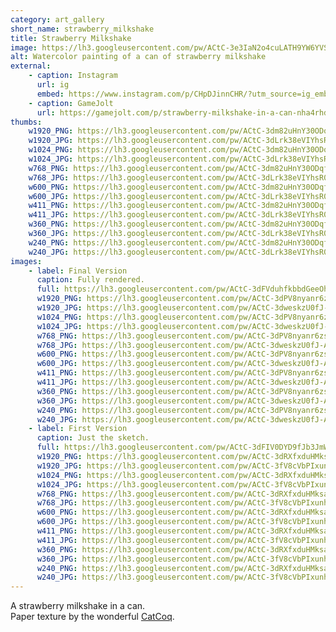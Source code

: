 ```yaml
---
category: art_gallery
short_name: strawberry_milkshake
title: Strawberry Milkshake
image: https://lh3.googleusercontent.com/pw/ACtC-3e3IaN2o4cuLATH9YW6YVSiHTaK8LEJB0qdJeEgleJazWJUYkFmhDd61VwhWqzbjsE9RcAu-NwiNmie0YLkIVjt3kZFQ-YzM739wmVqr7IxhkUEuo8wMC5tusuGyJiEoaq-O3JIYir-ZvXdRU9Uj1AA=w1200-h630-no?authuser=0
alt: Watercolor painting of a can of strawberry milkshake
external:
    - caption: Instagram
      url: ig
      embed: https://www.instagram.com/p/CHpDJinnCHR/?utm_source=ig_embed&amp;utm_campaign=loading
    - caption: GameJolt
      url: https://gamejolt.com/p/strawberry-milkshake-in-a-can-nha4rhdk
thumbs:
    w1920_PNG: https://lh3.googleusercontent.com/pw/ACtC-3dm82uHnY30ODqf8wAAKygPFDTQNBz9MgjLM9MfFqdot4ZXxi4Uo9IMnvU10OjalLHi2YamAXikeohzEks4kTxRV1_fXbMtX80xpNeJgWR1X_hVfjxoaMsRwsfPbBGdJXjMP8Tdzpg21qLItZF7yBuM=w355
    w1920_JPG: https://lh3.googleusercontent.com/pw/ACtC-3dLrk38eVIYhsR0k29CMpX05sS5rl99ffgCwVX15c5dExi3ohJLQ4MQjTocDOAEQmz6HU7uIqh4IzOEewtAuOhKSkKa3BsIBSPgHFNMYoqCKZlsHvP2dd--fiM2xs9eeXaneH8Wb5EcsityrluInZ8P=w355
    w1024_PNG: https://lh3.googleusercontent.com/pw/ACtC-3dm82uHnY30ODqf8wAAKygPFDTQNBz9MgjLM9MfFqdot4ZXxi4Uo9IMnvU10OjalLHi2YamAXikeohzEks4kTxRV1_fXbMtX80xpNeJgWR1X_hVfjxoaMsRwsfPbBGdJXjMP8Tdzpg21qLItZF7yBuM=w284
    w1024_JPG: https://lh3.googleusercontent.com/pw/ACtC-3dLrk38eVIYhsR0k29CMpX05sS5rl99ffgCwVX15c5dExi3ohJLQ4MQjTocDOAEQmz6HU7uIqh4IzOEewtAuOhKSkKa3BsIBSPgHFNMYoqCKZlsHvP2dd--fiM2xs9eeXaneH8Wb5EcsityrluInZ8P=w284
    w768_PNG: https://lh3.googleusercontent.com/pw/ACtC-3dm82uHnY30ODqf8wAAKygPFDTQNBz9MgjLM9MfFqdot4ZXxi4Uo9IMnvU10OjalLHi2YamAXikeohzEks4kTxRV1_fXbMtX80xpNeJgWR1X_hVfjxoaMsRwsfPbBGdJXjMP8Tdzpg21qLItZF7yBuM=w213
    w768_JPG: https://lh3.googleusercontent.com/pw/ACtC-3dLrk38eVIYhsR0k29CMpX05sS5rl99ffgCwVX15c5dExi3ohJLQ4MQjTocDOAEQmz6HU7uIqh4IzOEewtAuOhKSkKa3BsIBSPgHFNMYoqCKZlsHvP2dd--fiM2xs9eeXaneH8Wb5EcsityrluInZ8P=w213
    w600_PNG: https://lh3.googleusercontent.com/pw/ACtC-3dm82uHnY30ODqf8wAAKygPFDTQNBz9MgjLM9MfFqdot4ZXxi4Uo9IMnvU10OjalLHi2YamAXikeohzEks4kTxRV1_fXbMtX80xpNeJgWR1X_hVfjxoaMsRwsfPbBGdJXjMP8Tdzpg21qLItZF7yBuM=w166
    w600_JPG: https://lh3.googleusercontent.com/pw/ACtC-3dLrk38eVIYhsR0k29CMpX05sS5rl99ffgCwVX15c5dExi3ohJLQ4MQjTocDOAEQmz6HU7uIqh4IzOEewtAuOhKSkKa3BsIBSPgHFNMYoqCKZlsHvP2dd--fiM2xs9eeXaneH8Wb5EcsityrluInZ8P=w166
    w411_PNG: https://lh3.googleusercontent.com/pw/ACtC-3dm82uHnY30ODqf8wAAKygPFDTQNBz9MgjLM9MfFqdot4ZXxi4Uo9IMnvU10OjalLHi2YamAXikeohzEks4kTxRV1_fXbMtX80xpNeJgWR1X_hVfjxoaMsRwsfPbBGdJXjMP8Tdzpg21qLItZF7yBuM=w114
    w411_JPG: https://lh3.googleusercontent.com/pw/ACtC-3dLrk38eVIYhsR0k29CMpX05sS5rl99ffgCwVX15c5dExi3ohJLQ4MQjTocDOAEQmz6HU7uIqh4IzOEewtAuOhKSkKa3BsIBSPgHFNMYoqCKZlsHvP2dd--fiM2xs9eeXaneH8Wb5EcsityrluInZ8P=w114
    w360_PNG: https://lh3.googleusercontent.com/pw/ACtC-3dm82uHnY30ODqf8wAAKygPFDTQNBz9MgjLM9MfFqdot4ZXxi4Uo9IMnvU10OjalLHi2YamAXikeohzEks4kTxRV1_fXbMtX80xpNeJgWR1X_hVfjxoaMsRwsfPbBGdJXjMP8Tdzpg21qLItZF7yBuM=w100
    w360_JPG: https://lh3.googleusercontent.com/pw/ACtC-3dLrk38eVIYhsR0k29CMpX05sS5rl99ffgCwVX15c5dExi3ohJLQ4MQjTocDOAEQmz6HU7uIqh4IzOEewtAuOhKSkKa3BsIBSPgHFNMYoqCKZlsHvP2dd--fiM2xs9eeXaneH8Wb5EcsityrluInZ8P=w100
    w240_PNG: https://lh3.googleusercontent.com/pw/ACtC-3dm82uHnY30ODqf8wAAKygPFDTQNBz9MgjLM9MfFqdot4ZXxi4Uo9IMnvU10OjalLHi2YamAXikeohzEks4kTxRV1_fXbMtX80xpNeJgWR1X_hVfjxoaMsRwsfPbBGdJXjMP8Tdzpg21qLItZF7yBuM=w66
    w240_JPG: https://lh3.googleusercontent.com/pw/ACtC-3dLrk38eVIYhsR0k29CMpX05sS5rl99ffgCwVX15c5dExi3ohJLQ4MQjTocDOAEQmz6HU7uIqh4IzOEewtAuOhKSkKa3BsIBSPgHFNMYoqCKZlsHvP2dd--fiM2xs9eeXaneH8Wb5EcsityrluInZ8P=w66
images:
    - label: Final Version
      caption: Fully rendered.
      full: https://lh3.googleusercontent.com/pw/ACtC-3dFVduhfkbbdGeeOhfEXlvc4_OREpl-6Ew5Po15gFBE0HKtKWZtOpQa82Cu1BE6415dUly0bf2vSBkM_yAI7zQAuywVQPXG651wcEyYUThDqchg-5uotJpURuUe4SohTfgk8F_pcBowFZlUvAoY745x=w1080
      w1920_PNG: https://lh3.googleusercontent.com/pw/ACtC-3dPV8nyanr6zsOE0i3bhopguRoBOW14jYHQsx8s61XP72wtJV4ahLBiY5muikcYDLUC2hGvhpdO8SVM6qL_yDB3ufZKcaJ_sKdjws3Of7hnL-7LYCiThBSPg-WtkGMB3sqsZbAdxJpXioCMgKAE9nVE=w850
      w1920_JPG: https://lh3.googleusercontent.com/pw/ACtC-3dweskzU0fJ-A4Zde_vA-AgN3BDfCQGF-wLTaT7SaGyYZjPo2ybjYvuDejC1ZD74hCvf50N-qY1_OHW3LH-QlQ-ZzJ9l56yaYekGiEkXW9N85xrnffxv4z6gxfFL9Tot0Ddd0uHV9LGBebIfVt13LZN=w850
      w1024_PNG: https://lh3.googleusercontent.com/pw/ACtC-3dPV8nyanr6zsOE0i3bhopguRoBOW14jYHQsx8s61XP72wtJV4ahLBiY5muikcYDLUC2hGvhpdO8SVM6qL_yDB3ufZKcaJ_sKdjws3Of7hnL-7LYCiThBSPg-WtkGMB3sqsZbAdxJpXioCMgKAE9nVE=w711
      w1024_JPG: https://lh3.googleusercontent.com/pw/ACtC-3dweskzU0fJ-A4Zde_vA-AgN3BDfCQGF-wLTaT7SaGyYZjPo2ybjYvuDejC1ZD74hCvf50N-qY1_OHW3LH-QlQ-ZzJ9l56yaYekGiEkXW9N85xrnffxv4z6gxfFL9Tot0Ddd0uHV9LGBebIfVt13LZN=w711
      w768_PNG: https://lh3.googleusercontent.com/pw/ACtC-3dPV8nyanr6zsOE0i3bhopguRoBOW14jYHQsx8s61XP72wtJV4ahLBiY5muikcYDLUC2hGvhpdO8SVM6qL_yDB3ufZKcaJ_sKdjws3Of7hnL-7LYCiThBSPg-WtkGMB3sqsZbAdxJpXioCMgKAE9nVE=w533
      w768_JPG: https://lh3.googleusercontent.com/pw/ACtC-3dweskzU0fJ-A4Zde_vA-AgN3BDfCQGF-wLTaT7SaGyYZjPo2ybjYvuDejC1ZD74hCvf50N-qY1_OHW3LH-QlQ-ZzJ9l56yaYekGiEkXW9N85xrnffxv4z6gxfFL9Tot0Ddd0uHV9LGBebIfVt13LZN=w533
      w600_PNG: https://lh3.googleusercontent.com/pw/ACtC-3dPV8nyanr6zsOE0i3bhopguRoBOW14jYHQsx8s61XP72wtJV4ahLBiY5muikcYDLUC2hGvhpdO8SVM6qL_yDB3ufZKcaJ_sKdjws3Of7hnL-7LYCiThBSPg-WtkGMB3sqsZbAdxJpXioCMgKAE9nVE=w416
      w600_JPG: https://lh3.googleusercontent.com/pw/ACtC-3dweskzU0fJ-A4Zde_vA-AgN3BDfCQGF-wLTaT7SaGyYZjPo2ybjYvuDejC1ZD74hCvf50N-qY1_OHW3LH-QlQ-ZzJ9l56yaYekGiEkXW9N85xrnffxv4z6gxfFL9Tot0Ddd0uHV9LGBebIfVt13LZN=w416
      w411_PNG: https://lh3.googleusercontent.com/pw/ACtC-3dPV8nyanr6zsOE0i3bhopguRoBOW14jYHQsx8s61XP72wtJV4ahLBiY5muikcYDLUC2hGvhpdO8SVM6qL_yDB3ufZKcaJ_sKdjws3Of7hnL-7LYCiThBSPg-WtkGMB3sqsZbAdxJpXioCMgKAE9nVE=w285
      w411_JPG: https://lh3.googleusercontent.com/pw/ACtC-3dweskzU0fJ-A4Zde_vA-AgN3BDfCQGF-wLTaT7SaGyYZjPo2ybjYvuDejC1ZD74hCvf50N-qY1_OHW3LH-QlQ-ZzJ9l56yaYekGiEkXW9N85xrnffxv4z6gxfFL9Tot0Ddd0uHV9LGBebIfVt13LZN=w285
      w360_PNG: https://lh3.googleusercontent.com/pw/ACtC-3dPV8nyanr6zsOE0i3bhopguRoBOW14jYHQsx8s61XP72wtJV4ahLBiY5muikcYDLUC2hGvhpdO8SVM6qL_yDB3ufZKcaJ_sKdjws3Of7hnL-7LYCiThBSPg-WtkGMB3sqsZbAdxJpXioCMgKAE9nVE=w250
      w360_JPG: https://lh3.googleusercontent.com/pw/ACtC-3dweskzU0fJ-A4Zde_vA-AgN3BDfCQGF-wLTaT7SaGyYZjPo2ybjYvuDejC1ZD74hCvf50N-qY1_OHW3LH-QlQ-ZzJ9l56yaYekGiEkXW9N85xrnffxv4z6gxfFL9Tot0Ddd0uHV9LGBebIfVt13LZN=w250
      w240_PNG: https://lh3.googleusercontent.com/pw/ACtC-3dPV8nyanr6zsOE0i3bhopguRoBOW14jYHQsx8s61XP72wtJV4ahLBiY5muikcYDLUC2hGvhpdO8SVM6qL_yDB3ufZKcaJ_sKdjws3Of7hnL-7LYCiThBSPg-WtkGMB3sqsZbAdxJpXioCMgKAE9nVE=w166
      w240_JPG: https://lh3.googleusercontent.com/pw/ACtC-3dweskzU0fJ-A4Zde_vA-AgN3BDfCQGF-wLTaT7SaGyYZjPo2ybjYvuDejC1ZD74hCvf50N-qY1_OHW3LH-QlQ-ZzJ9l56yaYekGiEkXW9N85xrnffxv4z6gxfFL9Tot0Ddd0uHV9LGBebIfVt13LZN=w166
    - label: First Version
      caption: Just the sketch.
      full: https://lh3.googleusercontent.com/pw/ACtC-3dFIV0DYD9fJb3JmWGC36fJmFJ_Vq8j4-tq5OmPUTn8yhndj_9TNVgYwSrrnMJ5ndSjwP5hrkwp0PVmXxOEjEdNKnKvX0i8n0EkTAW5xhtAi6JzOlsnqmw4NgcuNpl7RsMcFgkE8EhEl_Bt4CKZXca8=w1080
      w1920_PNG: https://lh3.googleusercontent.com/pw/ACtC-3dRXfxduHMksam7SfGBOM2yPSUWL28325nhOl8OPSW_OQU9wnZVUsYE9U_t1QB7F69pDK4h33JTUuUwrWRixEvhvPu1a9nocQ6kSaC5aH_ymGaQZWiB2Rsf6v_TgcQl_VWhT_np3vzCJ2e7RSmrpfq8=w850
      w1920_JPG: https://lh3.googleusercontent.com/pw/ACtC-3fV8cVbPIxunhENO21e9e6E-VD32cLqRBT-TPlEXD93Ufl0-P_EB7uYg96LfMibReTbZL2AELGkXI7qPpKle92JFYKzuK91ggYnoQ86X53PzNxdor2GiyBbtV4Zn4Gud1xiVzkJnM-E5KPBi3uNByP1=w850
      w1024_PNG: https://lh3.googleusercontent.com/pw/ACtC-3dRXfxduHMksam7SfGBOM2yPSUWL28325nhOl8OPSW_OQU9wnZVUsYE9U_t1QB7F69pDK4h33JTUuUwrWRixEvhvPu1a9nocQ6kSaC5aH_ymGaQZWiB2Rsf6v_TgcQl_VWhT_np3vzCJ2e7RSmrpfq8=w711
      w1024_JPG: https://lh3.googleusercontent.com/pw/ACtC-3fV8cVbPIxunhENO21e9e6E-VD32cLqRBT-TPlEXD93Ufl0-P_EB7uYg96LfMibReTbZL2AELGkXI7qPpKle92JFYKzuK91ggYnoQ86X53PzNxdor2GiyBbtV4Zn4Gud1xiVzkJnM-E5KPBi3uNByP1=w711
      w768_PNG: https://lh3.googleusercontent.com/pw/ACtC-3dRXfxduHMksam7SfGBOM2yPSUWL28325nhOl8OPSW_OQU9wnZVUsYE9U_t1QB7F69pDK4h33JTUuUwrWRixEvhvPu1a9nocQ6kSaC5aH_ymGaQZWiB2Rsf6v_TgcQl_VWhT_np3vzCJ2e7RSmrpfq8=w533
      w768_JPG: https://lh3.googleusercontent.com/pw/ACtC-3fV8cVbPIxunhENO21e9e6E-VD32cLqRBT-TPlEXD93Ufl0-P_EB7uYg96LfMibReTbZL2AELGkXI7qPpKle92JFYKzuK91ggYnoQ86X53PzNxdor2GiyBbtV4Zn4Gud1xiVzkJnM-E5KPBi3uNByP1=w533
      w600_PNG: https://lh3.googleusercontent.com/pw/ACtC-3dRXfxduHMksam7SfGBOM2yPSUWL28325nhOl8OPSW_OQU9wnZVUsYE9U_t1QB7F69pDK4h33JTUuUwrWRixEvhvPu1a9nocQ6kSaC5aH_ymGaQZWiB2Rsf6v_TgcQl_VWhT_np3vzCJ2e7RSmrpfq8=w416
      w600_JPG: https://lh3.googleusercontent.com/pw/ACtC-3fV8cVbPIxunhENO21e9e6E-VD32cLqRBT-TPlEXD93Ufl0-P_EB7uYg96LfMibReTbZL2AELGkXI7qPpKle92JFYKzuK91ggYnoQ86X53PzNxdor2GiyBbtV4Zn4Gud1xiVzkJnM-E5KPBi3uNByP1=w416
      w411_PNG: https://lh3.googleusercontent.com/pw/ACtC-3dRXfxduHMksam7SfGBOM2yPSUWL28325nhOl8OPSW_OQU9wnZVUsYE9U_t1QB7F69pDK4h33JTUuUwrWRixEvhvPu1a9nocQ6kSaC5aH_ymGaQZWiB2Rsf6v_TgcQl_VWhT_np3vzCJ2e7RSmrpfq8=w285
      w411_JPG: https://lh3.googleusercontent.com/pw/ACtC-3fV8cVbPIxunhENO21e9e6E-VD32cLqRBT-TPlEXD93Ufl0-P_EB7uYg96LfMibReTbZL2AELGkXI7qPpKle92JFYKzuK91ggYnoQ86X53PzNxdor2GiyBbtV4Zn4Gud1xiVzkJnM-E5KPBi3uNByP1=w285
      w360_PNG: https://lh3.googleusercontent.com/pw/ACtC-3dRXfxduHMksam7SfGBOM2yPSUWL28325nhOl8OPSW_OQU9wnZVUsYE9U_t1QB7F69pDK4h33JTUuUwrWRixEvhvPu1a9nocQ6kSaC5aH_ymGaQZWiB2Rsf6v_TgcQl_VWhT_np3vzCJ2e7RSmrpfq8=w250
      w360_JPG: https://lh3.googleusercontent.com/pw/ACtC-3fV8cVbPIxunhENO21e9e6E-VD32cLqRBT-TPlEXD93Ufl0-P_EB7uYg96LfMibReTbZL2AELGkXI7qPpKle92JFYKzuK91ggYnoQ86X53PzNxdor2GiyBbtV4Zn4Gud1xiVzkJnM-E5KPBi3uNByP1=w250
      w240_PNG: https://lh3.googleusercontent.com/pw/ACtC-3dRXfxduHMksam7SfGBOM2yPSUWL28325nhOl8OPSW_OQU9wnZVUsYE9U_t1QB7F69pDK4h33JTUuUwrWRixEvhvPu1a9nocQ6kSaC5aH_ymGaQZWiB2Rsf6v_TgcQl_VWhT_np3vzCJ2e7RSmrpfq8=w166
      w240_JPG: https://lh3.googleusercontent.com/pw/ACtC-3fV8cVbPIxunhENO21e9e6E-VD32cLqRBT-TPlEXD93Ufl0-P_EB7uYg96LfMibReTbZL2AELGkXI7qPpKle92JFYKzuK91ggYnoQ86X53PzNxdor2GiyBbtV4Zn4Gud1xiVzkJnM-E5KPBi3uNByP1=w166
---
```


A strawberry milkshake in a can.  
Paper texture by the wonderful [CatCoq](https://www.instagram.com/catcoq/).
